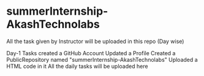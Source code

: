 # summerInternship-AkashTechnolabs
All the task given by Instructor will be uploaded in this repo (Day wise)

Day-1 Tasks
  created a GitHub Account
  Updated a Profile
  Created a PublicRepository named "summerInternship-AkashTechnolabs"
  Uploaded a HTML code in it
  All the daily tasks will be uploaded here
  
